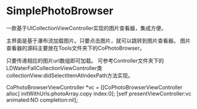 # SimplePhotoBrowser
一款基于UICollectionViewController实现的图片查看器，集成方便。

主界面是基于瀑布流加载图片。只要点击图片，就可以跳转到图片查看器。
图片查看器的源码主要放在Tools文件夹下的CoPhotoBrowser。

只要传递相应的图片url数组即可加载。 可参考Controller文件夹下的LDWaterFallCollectionViewController类collectionView:didSelectItemAtIndexPath方法实现。

CoPhotoBrowserViewController *vc = [[CoPhotoBrowserViewController alloc] initWithUrls:photoArray.copy index:0];
[self presentViewController:vc animated:NO completion:nil];
